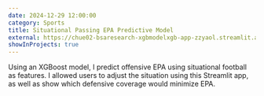 ```yaml
---
date: 2024-12-29 12:00:00
category: Sports
title: Situational Passing EPA Predictive Model 
external: https://chue02-bsaresearch-xgbmodelxgb-app-zzyaol.streamlit.app/#nfl-coverage-4th-qtr-epa-predictor
showInProjects: true
---
```


Using an XGBoost model, I predict offensive EPA using situational football as features. I allowed users to adjust the situation using this Streamlit app, as well as show which defensive coverage would minimize EPA.


